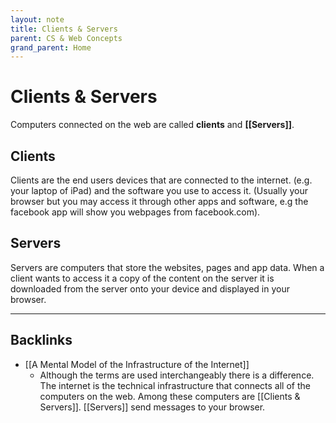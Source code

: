```yaml
---
layout: note
title: Clients & Servers
parent: CS & Web Concepts
grand_parent: Home
---
```


# Clients & Servers

Computers connected on the web are called **clients** and **[[Servers]]**.

## Clients

Clients are the end users devices that are connected to the internet. (e.g. your laptop of iPad) and the software you use to access it. (Usually your browser but you may access it through other apps and software, e.g the facebook app will show you webpages from facebook.com).

## Servers

Servers are computers that store the websites, pages and app data. When a client wants to access it a copy of the content on the server it is downloaded from the server onto your device and displayed in your browser.

---

## Backlinks

- [[A Mental Model of the Infrastructure of the Internet]]
  - Although the terms are used interchangeably there is a difference. The internet is the technical infrastructure that connects all of the computers on the web. Among these computers are [[Clients & Servers]]. [[Servers]] send messages to your browser.
